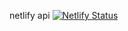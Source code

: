 netlify api
[![Netlify Status](https://api.netlify.com/api/v1/badges/a505c25b-b06f-41b8-afea-5168fea0b202/deploy-status)](https://app.netlify.com/sites/izzatpage/deploys)